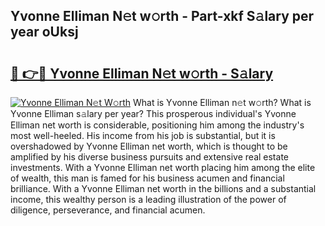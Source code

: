 ## Yvonne Elliman N𝚎t w𝚘rth - Part-xkf S𝚊lary per year oUksj

# <h2><a href="http://gc4ep3.nevu.top/?p=Yvonne+Elliman">🔗 👉🔴 Yvonne Elliman N𝚎t w𝚘rth - S𝚊lary</a></h2>

[![Yvonne Elliman N𝚎t W𝚘rth](https://i.imgur.com/Oavwk0R.jpeg)](http://gc4ep3.nevu.top/?p=Yvonne+Elliman)
What is Yvonne Elliman n𝚎t w𝚘rth? What is Yvonne Elliman s𝚊lary per year?
This prosperous individual's Yvonne Elliman net worth is considerable, positioning him among the industry's most well-heeled. His income from his job is substantial, but it is overshadowed by Yvonne Elliman net worth, which is thought to be amplified by his diverse business pursuits and extensive real estate investments. With a Yvonne Elliman net worth placing him among the elite of wealth, this man is famed for his business acumen and financial brilliance. With a Yvonne Elliman net worth in the billions and a substantial income, this wealthy person is a leading illustration of the power of diligence, perseverance, and financial acumen.

